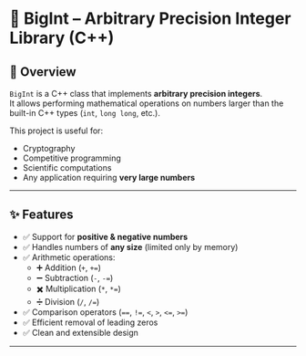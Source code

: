 # 🔢 BigInt – Arbitrary Precision Integer Library (C++)

## 📖 Overview
`BigInt` is a C++ class that implements **arbitrary precision integers**.  
It allows performing mathematical operations on numbers larger than the built-in C++ types (`int`, `long long`, etc.).

This project is useful for:
- Cryptography
- Competitive programming
- Scientific computations
- Any application requiring **very large numbers**

---

## ✨ Features
- ✅ Support for **positive & negative numbers**  
- ✅ Handles numbers of **any size** (limited only by memory)  
- ✅ Arithmetic operations:
  - ➕ Addition (`+`, `+=`)
  - ➖ Subtraction (`-`, `-=`)
  - ✖️ Multiplication (`*`, `*=`)
  - ➗ Division (`/`, `/=`)
- ✅ Comparison operators (`==`, `!=`, `<`, `>`, `<=`, `>=`)  
- ✅ Efficient removal of leading zeros  
- ✅ Clean and extensible design  

---
